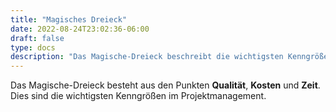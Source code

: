 ```yaml
---
title: "Magisches Dreieck"
date: 2022-08-24T23:02:36-06:00
draft: false
type: docs
description: "Das Magische-Dreieck beschreibt die wichtigsten Kenngrößen des Projektmanagements."
---
```



Das Magische-Dreieck besteht aus den Punkten __Qualität__, __Kosten__ und __Zeit__. Dies sind die wichtigsten Kenngrößen im Projektmanagement.
